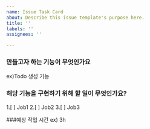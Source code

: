 ```yaml
---
name: Issue Task Card
about: Describe this issue template's purpose here.
title: ''
labels: ''
assignees: ''

---
```


### 만들고자 하는 기능이 무엇인가요
ex)Todo 생성 기능

### 해당 기능을 구현하기 위해 할 일이 무엇인가요?
1.[ ] Job1
2.[ ] Job2
3.[ ] Job3

###예상 작업 시간
ex) 3h
